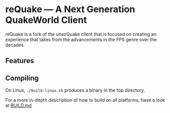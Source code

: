 # reQuake — A Next Generation QuakeWorld Client
reQuake is a fork of the unezQuake client that is focused on creating an experience that takes from the advancements in the FPS genre over the decades.

## Features

## Compiling

On Linux, `./build-linux.sh` produces a binary in the top directory.

For a more in-depth description of how to build on all platforms, have a look at
[BUILD.md](BUILD.md)
